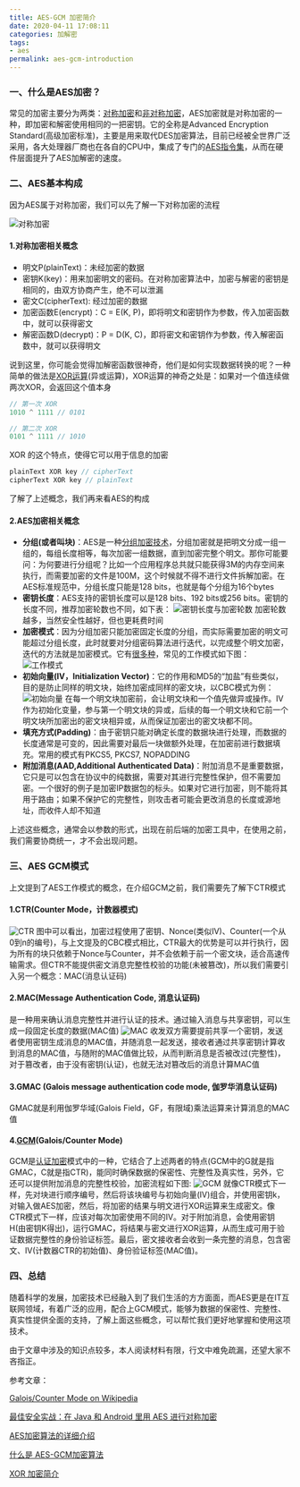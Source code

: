 ```yaml
---
title: AES-GCM 加密简介
date: 2020-04-11 17:08:11
categories: 加解密
tags:
- aes
permalink: aes-gcm-introduction
---
```

### 一、什么是AES加密？
常见的加密主要分为两类：[对称加密](https://zh.wikipedia.org/zh-cn/%E5%B0%8D%E7%A8%B1%E5%AF%86%E9%91%B0%E5%8A%A0%E5%AF%86)和[非对称加密](https://zh.wikipedia.org/wiki/%E5%85%AC%E5%BC%80%E5%AF%86%E9%92%A5%E5%8A%A0%E5%AF%86)，AES加密就是对称加密的一种，即加密和解密使用相同的一把密钥。它的全称是Advanced Encryption Standard(高级加密标准)，主要是用来取代DES加密算法，目前已经被全世界广泛采用，各大处理器厂商也在各自的CPU中，集成了专门的[AES指令集](https://zh.wikipedia.org/wiki/AES%E6%8C%87%E4%BB%A4%E9%9B%86)，从而在硬件层面提升了AES加解密的速度。
<!--more-->

### 二、AES基本构成
因为AES属于对称加密，我们可以先了解一下对称加密的流程

![对称加密](../images/aes1.jpeg)

#### 1.对称加密相关概念
- 明文P(plainText)：未经加密的数据
- 密钥K(key)：用来加密明文的密码。在对称加密算法中，加密与解密的密钥是相同的，由双方协商产生，绝不可以泄漏
- 密文C(cipherText): 经过加密的数据
- 加密函数E(encrypt)：C = E(K, P)，即将明文和密钥作为参数，传入加密函数中，就可以获得密文
- 解密函数D(decrypt)：P = D(K, C)，即将密文和密钥作为参数，传入解密函数中，就可以获得明文

说到这里，你可能会觉得加解密函数很神奇，他们是如何实现数据转换的呢？一种简单的做法是[XOR运算](http://www.ruanyifeng.com/blog/2017/05/xor.html)(异或运算)，XOR运算的神奇之处是：如果对一个值连续做两次XOR，会返回这个值本身
```javascript
// 第一次 XOR
1010 ^ 1111 // 0101

// 第二次 XOR
0101 ^ 1111 // 1010
```
XOR 的这个特点，使得它可以用于信息的加密
```javascript
plainText XOR key // cipherText
cipherText XOR key // plainText
```

了解了上述概念，我们再来看AES的构成
#### 2.AES加密相关概念
- **分组(或者叫块)**：AES是一种[分组加密技术](https://zh.wikipedia.org/wiki/%E5%88%86%E7%BB%84%E5%AF%86%E7%A0%81)，分组加密就是把明文分成一组一组的，每组长度相等，每次加密一组数据，直到加密完整个明文。那你可能要问：为何要进行分组呢？比如一个应用程序总共就只能获得3M的内存空间来执行，而需要加密的文件是100M，这个时候就不得不进行文件拆解加密。在AES标准规范中，分组长度只能是128 bits，也就是每个分组为16个bytes
- **密钥长度**：AES支持的密钥长度可以是128 bits、192 bits或256 bits。密钥的长度不同，推荐加密轮数也不同，如下表：
![密钥长度与加密轮数](../images/aes2.png)
加密轮数越多，当然安全性越好，但也更耗费时间
- **加密模式**：因为分组加密只能加密固定长度的分组，而实际需要加密的明文可能超过分组长度，此时就要对分组密码算法进行迭代，以完成整个明文加密，迭代的方法就是加密模式。它有[很多种](https://zh.wikipedia.org/wiki/%E5%88%86%E7%BB%84%E5%AF%86%E7%A0%81%E5%B7%A5%E4%BD%9C%E6%A8%A1%E5%BC%8F)，常见的工作模式如下图：
![工作模式](../images/aes3.png)
- **初始向量(IV，Initialization Vector)**：它的作用和MD5的“加盐”有些类似，目的是防止同样的明文块，始终加密成同样的密文块，以CBC模式为例：
![初始向量](../images/aes4.png)
在每一个明文块加密前，会让明文块和一个值先做异或操作。IV作为初始化变量，参与第一个明文块的异或，后续的每一个明文块和它前一个明文块所加密出的密文块相异或，从而保证加密出的密文块都不同。
- **填充方式(Padding)**：由于密钥只能对确定长度的数据块进行处理，而数据的长度通常是可变的，因此需要对最后一块做额外处理，在加密前进行数据填充。常用的模式有PKCS5, PKCS7, NOPADDING
- **附加消息(AAD,Additional Authenticated Data)**：附加消息不是重要数据，它只是可以包含在协议中的纯数据，需要对其进行完整性保护，但不需要加密。一个很好的例子是加密IP数据包的标头。如果对它进行加密，则不能将其用于路由；如果不保护它的完整性，则攻击者可能会更改消息的长度或源地址，而收件人却不知道

上述这些概念，通常会以参数的形式，出现在前后端的加密工具中，在使用之前，我们需要协商统一，才不会出现问题。

### 三、AES GCM模式
上文提到了AES工作模式的概念，在介绍GCM之前，我们需要先了解下CTR模式

#### 1.CTR(Counter Mode，计数器模式)
![CTR](../images/ctr1.png)
图中可以看出，加密过程使用了密钥、Nonce(类似IV)、Counter(一个从0到n的编号)，与上文提及的CBC模式相比，CTR最大的优势是可以并行执行，因为所有的块只依赖于Nonce与Counter，并不会依赖于前一个密文块，适合高速传输需求。但CTR不能提供密文消息完整性校验的功能(未被篡改)，所以我们需要引入另一个概念：MAC(消息认证码)

#### 2.MAC(Message Authentication Code, 消息认证码)
是一种用来确认消息完整性并进行认证的技术。通过输入消息与共享密钥，可以生成一段固定长度的数据(MAC值)
![MAC](../images/mac.png)
收发双方需要提前共享一个密钥，发送者使用密钥生成消息的MAC值，并随消息一起发送，接收者通过共享密钥计算收到消息的MAC值，与随附的MAC值做比较，从而判断消息是否被改过(完整性)，对于篡改者，由于没有密钥(认证)，也就无法对篡改后的消息计算MAC值

#### 3.GMAC (Galois message authentication code mode, 伽罗华消息认证码)
GMAC就是利用伽罗华域(Galois Field，GF，有限域)乘法运算来计算消息的MAC值

#### 4.[GCM](https://en.wikipedia.org/wiki/Galois/Counter_Mode)(Galois/Counter Mode)
GCM是[认证加密](https://zh.wikipedia.org/zh-cn/%E8%AE%A4%E8%AF%81%E5%8A%A0%E5%AF%86)模式中的一种，它结合了上述两者的特点(GCM中的G就是指GMAC，C就是指CTR)，能同时确保数据的保密性、完整性及真实性，另外，它还可以提供附加消息的完整性校验，加密流程如下图:
![GCM](../images/gcm.png)
就像CTR模式下一样，先对块进行顺序编号，然后将该块编号与初始向量(IV)组合，并使用密钥k，对输入做AES加密，然后，将加密的结果与明文进行XOR运算来生成密文。像CTR模式下一样，应该对每次加密使用不同的IV。对于附加消息，会使用密钥H(由密钥K得出)，运行GMAC，将结果与密文进行XOR运算，从而生成可用于验证数据完整性的身份验证标签。最后，密文接收者会收到一条完整的消息，包含密文、IV(计数器CTR的初始值)、身份验证标签(MAC值)。

### 四、总结
随着科学的发展，加密技术已经融入到了我们生活的方方面面，而AES更是在IT互联网领域，有着广泛的应用，配合上GCM模式，能够为数据的保密性、完整性、真实性提供全面的支持，了解上面这些概念，可以帮忙我们更好地掌握和使用这项技术。

由于文章中涉及的知识点较多，本人阅读材料有限，行文中难免疏漏，还望大家不吝指正。

参考文章：

[Galois/Counter Mode on Wikipedia](https://en.wikipedia.org/wiki/Galois/Counter_Mode)

[最佳安全实战：在 Java 和 Android 里用 AES 进行对称加密](https://cloud.tencent.com/developer/article/1161339)

[AES加密算法的详细介绍](https://cloud.tencent.com/developer/article/1350186)

[什么是 AES-GCM加密算法](https://blog.csdn.net/T0mato_/article/details/53160772)

[XOR 加密简介](http://www.ruanyifeng.com/blog/2017/05/xor.html)
